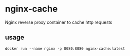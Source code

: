 # nginx-cache
Nginx reverse proxy container to cache http requests

## usage
`docker run --name nginx -p 8080:8080 nginx-cache:latest`
